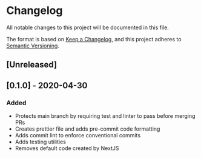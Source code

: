 # Changelog

All notable changes to this project will be documented in this file.

The format is based on [Keep a Changelog](https://keepachangelog.com/en/1.0.0/),
and this project adheres to [Semantic Versioning](https://semver.org/spec/v2.0.0.html).

## [Unreleased]

## [0.1.0] - 2020-04-30

### Added

- Protects main branch by requiring test and linter to pass before merging PRs
- Creates prettier file and adds pre-commit code formatting
- Adds commit lint to enforce conventional commits
- Adds testing utilities
- Removes default code created by NextJS
